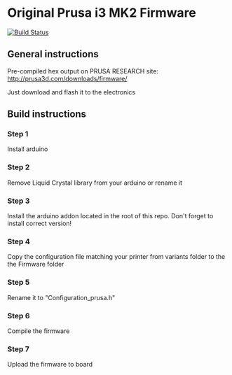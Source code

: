 # Original Prusa i3 MK2 Firmware

<a href=https://travis-ci.org/PrusaMK2Users/Prusa-Firmware>![Build Status](https://travis-ci.org/PrusaMK2Users/Prusa-Firmware.svg?branch=MK2-DEPLOY "Build Status")</a>

## General instructions

Pre-compiled hex output on PRUSA RESEARCH site: http://prusa3d.com/downloads/firmware/

Just download and flash it to the electronics


## Build instructions

### Step 1

Install arduino

### Step 2

Remove Liquid Crystal library from your arduino or rename it

### Step 3

Install the arduino addon located in the root of this repo. Don't forget to install correct version!

### Step 4

Copy the configuration file matching your printer from variants folder to the the Firmware folder

### Step 5

Rename it to "Configuration_prusa.h"

### Step 6

Compile the firmware

### Step 7

Upload the firmware to board





